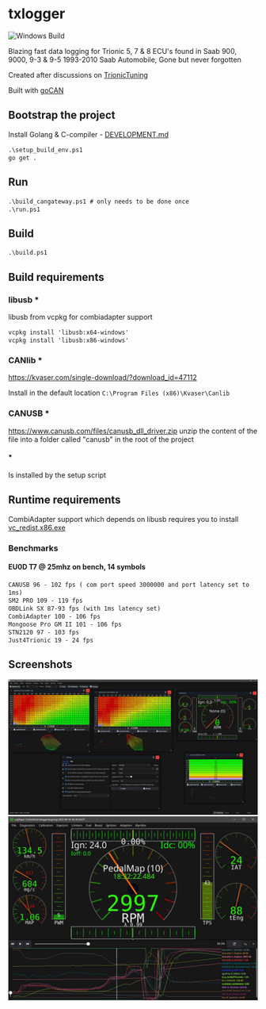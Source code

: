 # txlogger
![Windows Build](https://github.com/roffe/txlogger/actions/workflows/windows.yml/badge.svg)

Blazing fast data logging for Trionic 5, 7 & 8 ECU's found in Saab 900, 9000, 9-3 & 9-5 1993-2010
Saab Automobile, Gone but never forgotten

Created after discussions on [TrionicTuning](https://www.trionictuning.com/forum/viewtopic.php?f=34&t=14297)

Built with [goCAN](https://github.com/roffe/gocan)

## Bootstrap the project

Install Golang & C-compiler - [DEVELOPMENT.md](DEVELOPMENT.md)

    .\setup_build_env.ps1
    go get .

## Run
    .\build_cangateway.ps1 # only needs to be done once
    .\run.ps1

## Build
    .\build.ps1

## Build requirements

### libusb *

libusb from vcpkg for combiadapter support

    vcpkg install 'libusb:x64-windows'
    vcpkg install 'libusb:x86-windows'

### CANlib *

https://kvaser.com/single-download/?download_id=47112

Install in the default location `C:\Program Files (x86)\Kvaser\Canlib`

### CANUSB *

https://www.canusb.com/files/canusb_dll_driver.zip
unzip the content of the file into a folder called "canusb" in the root of the project

#### *
Is installed by the setup script

## Runtime requirements

CombiAdapter support which depends on libusb requires you to install [vc_redist.x86.exe](https://www.microsoft.com/en-gb/download/confirmation.aspx?id=48145)

### Benchmarks

#### EU0D T7 @ 25mhz on bench, 14 symbols

    CANUSB 96 - 102 fps ( com port speed 3000000 and port latency set to 1ms)
    SM2 PRO 109 - 119 fps
    OBDLink SX 87-93 fps (with 1ms latency set)
    CombiAdapter 100 - 106 fps
    Mongoose Pro GM II 101 - 106 fps
    STN2120 97 - 103 fps
    Just4Trionic 19 - 24 fps

## Screenshots

![](txlogger.jpg)
![](txlogger2.jpg)
